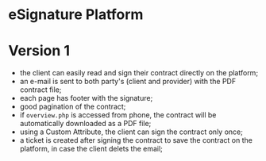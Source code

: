 # eSignature Platform

# Version 1

 - the client can easily read and sign their contract directly on the platform;
 - an e-mail is sent to both party's (client and provider) with the PDF contract file;
 - each page has footer with the signature;
 - good pagination of the contract;
 - if `overview.php` is accessed from phone, the contract will be automatically downloaded as a PDF file;
 - using a Custom Attribute, the client can sign the contract only once;
 - a ticket is created after signing the contract to save the contract on the platform, in case the client delets the email;
